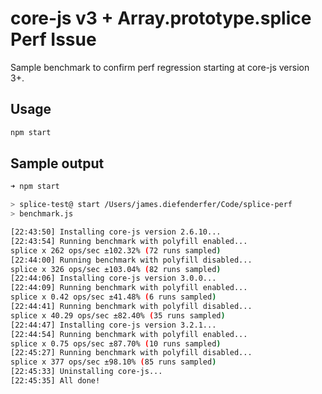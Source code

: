 # core-js v3 + Array.prototype.splice Perf Issue

Sample benchmark to confirm perf regression starting at core-js version 3+.

## Usage

```sh
npm start
```

## Sample output

```sh
➜ npm start

> splice-test@ start /Users/james.diefenderfer/Code/splice-perf
> benchmark.js

[22:43:50] Installing core-js version 2.6.10...
[22:43:54] Running benchmark with polyfill enabled...
splice x 262 ops/sec ±102.32% (72 runs sampled)
[22:44:00] Running benchmark with polyfill disabled...
splice x 326 ops/sec ±103.04% (82 runs sampled)
[22:44:06] Installing core-js version 3.0.0...
[22:44:09] Running benchmark with polyfill enabled...
splice x 0.42 ops/sec ±41.48% (6 runs sampled)
[22:44:41] Running benchmark with polyfill disabled...
splice x 40.29 ops/sec ±82.40% (35 runs sampled)
[22:44:47] Installing core-js version 3.2.1...
[22:44:54] Running benchmark with polyfill enabled...
splice x 0.75 ops/sec ±87.70% (10 runs sampled)
[22:45:27] Running benchmark with polyfill disabled...
splice x 377 ops/sec ±98.10% (85 runs sampled)
[22:45:33] Uninstalling core-js...
[22:45:35] All done!
```
